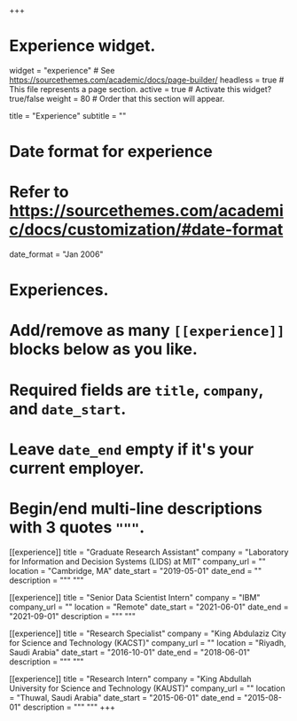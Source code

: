 +++
# Experience widget.
widget = "experience"  # See https://sourcethemes.com/academic/docs/page-builder/
headless = true  # This file represents a page section.
active = true  # Activate this widget? true/false
weight = 80  # Order that this section will appear.

title = "Experience"
subtitle = ""

# Date format for experience
#   Refer to https://sourcethemes.com/academic/docs/customization/#date-format
date_format = "Jan 2006"

# Experiences.
#   Add/remove as many `[[experience]]` blocks below as you like.
#   Required fields are `title`, `company`, and `date_start`.
#   Leave `date_end` empty if it's your current employer.
#   Begin/end multi-line descriptions with 3 quotes `"""`.
[[experience]]
  title = "Graduate Research Assistant"
  company = "Laboratory for Information and Decision Systems (LIDS) at MIT"
  company_url = ""
  location = "Cambridge, MA"
  date_start = "2019-05-01"
  date_end = ""
  description = """
  """

  [[experience]]
  title = "Senior Data Scientist Intern"
  company = "IBM"
  company_url = ""
  location = "Remote"
  date_start = "2021-06-01"
  date_end = "2021-09-01"
  description = """
  """

[[experience]]
  title = "Research Specialist"
  company = "King Abdulaziz City for Science and Technology (KACST)"
  company_url = ""
  location = "Riyadh, Saudi Arabia"
  date_start = "2016-10-01"
  date_end = "2018-06-01"
  description = """
  """

  [[experience]]
  title = "Research Intern"
  company = "King Abdullah University for Science and Technology (KAUST)"
  company_url = ""
  location = "Thuwal, Saudi Arabia"
  date_start = "2015-06-01"
  date_end = "2015-08-01"
  description = """
  """
+++
